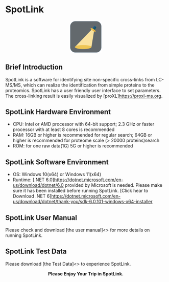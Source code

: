 # SpotLink
<div align="center">
<img src="https://github.com/DICP1810/SpotLink/blob/main/SpotLink_Icon.png" width="100" />
</div>

## Brief Introduction
SpotLink is a software for identifying site non-specific cross-links from LC-MS/MS, which can realize the identification from simple proteins to the proteomics.
SpotLink has a user friendly user interface to set parameters. The cross-linking result is easily visualized by [proXL]<https://proxl-ms.org>.

## SpotLink Hardware Environment
- CPU: Intel or AMD processor with 64-bit support; 2.3 GHz or faster processor with at least 8 cores is recommended
- RAM: 16GB or higher is recommended for regular search; 64GB or higher is recommended for proteome scale (> 20000 proteins)search
- ROM: for one raw data(1G) 5G or higher is recommended

## SpotLink Software Environment
- OS: Windows 10(x64) or Windows 11(x64)
- Runtime: [.NET 6.0]<https://dotnet.microsoft.com/en-us/download/dotnet/6.0> provided by Microsoft is needed. Please make sure it has been installed before running SpotLink. [Click hear to Download .NET 6]<https://dotnet.microsoft.com/en-us/download/dotnet/thank-you/sdk-6.0.101-windows-x64-installer>

## SpotLink User Manual
Please check and download [the user manual]<> for more details on running SpotLink.

## SpotLink Test Data
Please download [the Test Data]<> to experience SpotLink.

<center><b>Please Enjoy Your Trip in SpotLink.</b></center>
